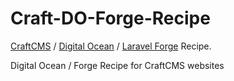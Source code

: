 # Craft-DO-Forge-Recipe

[CraftCMS](https://craftcms.com) / [Digital Ocean](https://digitalocean.com) / [Laravel Forge](http://forge.laravel.com) Recipe.

Digital Ocean / Forge Recipe for CraftCMS websites